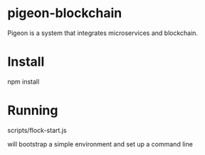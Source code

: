 # pigeon-blockchain
Pigeon is a system that integrates microservices and blockchain.

# Install

   npm install

# Running

   scripts/flock-start.js

   will bootstrap a simple environment and set up a command line
